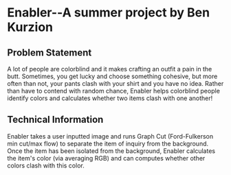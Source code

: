 # Enabler--A summer project by Ben Kurzion

## Problem Statement
A lot of people are colorblind and it makes crafting an outfit a pain in the butt. Sometimes, you get lucky and choose something cohesive, but more often than not, your pants clash with your shirt and you have no idea. 
Rather than have to contend with random chance, Enabler helps colorblind people identify colors and calculates whether two items clash with one another!

## Technical Information
Enabler takes a user inputted image and runs Graph Cut (Ford-Fulkerson min cut/max flow) to separate the item of inquiry from the background. Once the item has been isolated from the background, Enabler calculates the
item's color (via averaging RGB) and can computes whether other colors clash with this color. 
